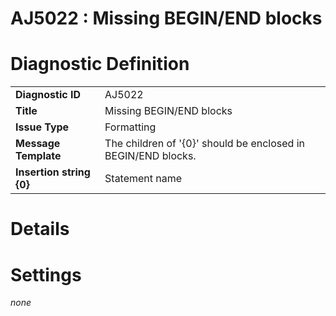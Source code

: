 # AJ5022 : Missing BEGIN/END blocks

# Diagnostic Definition

<table>
  <tr>
    <td class="header"><b>Diagnostic ID</b></td>
    <td>AJ5022</td>
  </tr>
  <tr>
    <td class="header"><b>Title</b></td>
    <td>Missing BEGIN/END blocks</td>
  </tr>
  <tr>
    <td class="header"><b>Issue Type</b></td>
    <td>Formatting</td>
  </tr>
  <tr>
    <td class="header"><b>Message Template</b></td>
    <td>The children of '{0}' should be enclosed in BEGIN/END blocks.</td>
  </tr>
    <tr>
    <td class="header"><b>Insertion string {0}</b></td>
    <td>Statement name</td>
  </tr>

</table>

# Details



# Settings

*none*

